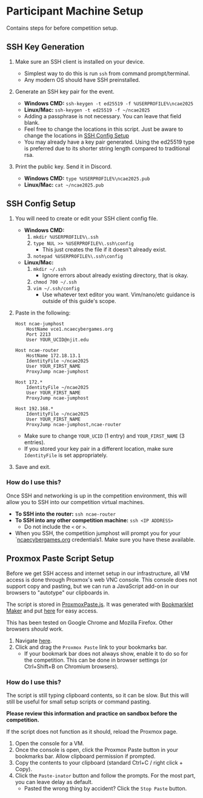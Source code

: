 # Participant Machine Setup

Contains steps for before competition setup.

## SSH Key Generation

1. Make sure an SSH client is installed on your device.
    * Simplest way to do this is run `ssh` from command prompt/terminal.
    * Any modern OS should have SSH preinstalled.

2. Generate an SSH key pair for the event.
    * **Windows CMD:** `ssh-keygen -t ed25519 -f %USERPROFILE%\ncae2025`
    * **Linux/Mac:** `ssh-keygen -t ed25519 -f ~/ncae2025`
    * Adding a passphrase is not necessary. You can leave that field blank.
    * Feel free to change the locations in this script. Just be aware to change the locations in [SSH Config Setup](#ssh-config-setup)
    * You may already have a key pair generated. Using the ed25519 type is preferred due to its shorter string length compared to traditional rsa.

3. Print the public key. Send it in Discord.
    * **Windows CMD:** `type %USERPROFILE%\ncae2025.pub`
    * **Linux/Mac:** `cat ~/ncae2025.pub`

## SSH Config Setup

1. You will need to create or edit your SSH client config file.
    * **Windows CMD:**
        1. `mkdir %USERPROFILE%\.ssh`
        2. `type NUL >> %USERPROFILE%\.ssh\config`
            * This just creates the file if it doesn't already exist.
        3. `notepad %USERPROFILE%\.ssh\config`
    * **Linux/Mac:**
        1. `mkdir ~/.ssh`
            * Ignore errors about already existing directory, that is okay.
        2. `chmod 700 ~/.ssh`
        3. `vim ~/.ssh/config`
            * Use whatever text editor you want. Vim/nano/etc guidance is outside of this guide's scope.
2. Paste in the following:

    ```ssh
    Host ncae-jumphost
        HostName vce1.ncaecybergames.org
        Port 2213
        User YOUR_UCID@njit.edu
    
    Host ncae-router
        HostName 172.18.13.1
        IdentityFile ~/ncae2025
        User YOUR_FIRST_NAME
        ProxyJump ncae-jumphost
    
    Host 172.*
        IdentityFile ~/ncae2025
        User YOUR_FIRST_NAME
        ProxyJump ncae-jumphost
    
    Host 192.168.*
        IdentityFile ~/ncae2025
        User YOUR_FIRST_NAME
        ProxyJump ncae-jumphost,ncae-router
    ```

    * Make sure to change `YOUR_UCID` (1 entry) and `YOUR_FIRST_NAME` (3 entries).
    * If you stored your key pair in a different location, make sure `IdentityFile` is set appropriately.

3. Save and exit.

### How do I use this?

Once SSH and networking is up in the competition environment, this will allow you to SSH into our competition virtual machines.

* **To SSH into the router:** `ssh ncae-router`
* **To SSH into any other competition machine:** `ssh <IP ADDRESS>`
    * Do not include the `<` or `>`.
* When you SSH, the competition jumphost will prompt you for your `[ncaecybergames.org](https://ncaecybergames.org) credentials1. Make sure you have these available.

## Proxmox Paste Script Setup

Before we get SSH access and internet setup in our infrastructure, all VM access is done through Proxmox's web VNC console. This console does not support copy and pasting, but we can run a JavaScript add-on in our browsers to "autotype" our clipboards in.

The script is stored in [ProxmoxPaste.js](../ProxmoxPaste.js). It was generated with [Bookmarklet Maker](https://caiorss.github.io/bookmarklet-maker) and put [here](https://noahjacobson.com/files/ProxmoxPaste.html) for easy access.

This has been tested on Google Chrome and Mozilla Firefox. Other browsers *should* work.

1. Navigate [here](https://noahjacobson.com/files/ProxmoxPaste.html).
2. Click and drag the `Proxmox Paste` link to your bookmarks bar.
    * If your bookmark bar does not always show, enable it to do so for the competition. This can be done in browser settings (or Ctrl+Shift+B on Chromium browsers).

### How do I use this?

The script is still typing clipboard contents, so it can be slow. But this will still be useful for small setup scripts or command pasting.

**Please review this information and practice on sandbox before the competition.**

If the script does not function as it should, reload the Proxmox page.

1. Open the console for a VM.
2. Once the console is open, click the Proxmox Paste button in your bookmarks bar. Allow clipboard permission if prompted.
3. Copy the contents to your clipboard (standard Ctrl+C / right click + Copy).
4. Click the `Paste-inator` button and follow the prompts. For the most part, you can leave delay as default.
    * Pasted the wrong thing by accident? Click the `Stop Paste` button.

